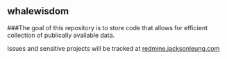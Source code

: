 ## whalewisdom

###The goal of this repository is to store code that allows for efficient collection of publically available data.

Issues and sensitive projects will be tracked at [redmine.jacksonleung.com](redmine.jacksonleung.com)



